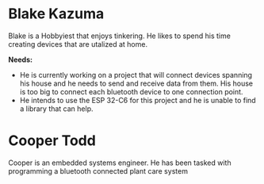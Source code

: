 Blake Kazuma
=============================
Blake is a Hobbyiest that enjoys tinkering. He likes to spend his time creating devices that are utalized at home.

**Needs:**
* He is currently working on a project that will connect devices spanning his house and he needs to send and receive data from them. His house is too big to connect each bluetooth device to one connection point.
* He intends to use the ESP 32-C6 for this project and he is unable to find a library that can help.

Cooper Todd
=============================
Cooper is an embedded systems engineer. He has been tasked with programming a bluetooth connected plant care system
